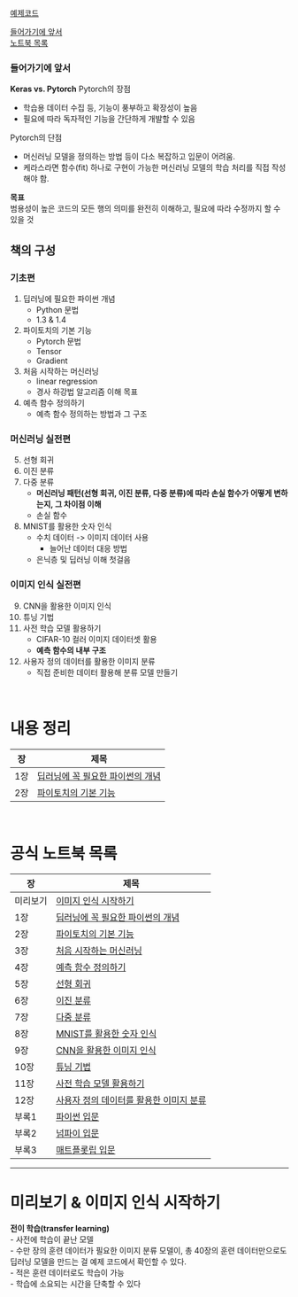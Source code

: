 [예제코드](https://github.com/wikibook/pytorchdl2)


[들어가기에 앞서](#들어가기에-앞서)  
[노트북 목록](#노트북-목록)

### 들어가기에 앞서
**Keras vs. Pytorch**
Pytorch의 장점
- 학습용 데이터 수집 등, 기능이 풍부하고 확장성이 높음
- 필요에 따라 독자적인 기능을 간단하게 개발할 수 있음

Pytorch의 단점
- 머신러닝 모델을 정의하는 방법 등이 다소 복잡하고 입문이 어려움.
- 케라스라면 함수(fit) 하나로 구현이 가능한 머신러닝 모델의 학습 처리를 직접 작성해야 함.

**목표**  
범용성이 높은 코드의 모든 행의 의미를 완전히 이해하고, 필요에 따라 수정까지 할 수 있을 것

## 책의 구성
### 기초편
1. 딥러닝에 필요한 파이썬 개념
    - Python 문법
    - 1.3 & 1.4
2. 파이토치의 기본 기능
    - Pytorch 문법
    - Tensor
    - Gradient
3. 처음 시작하는 머신러닝
    - linear regression
    - 경사 하강법 알고리즘 이해 목표
4. 예측 함수 정의하기
    - 예측 함수 정의하는 방법과 그 구조

### 머신러닝 실전편
5. 선형 회귀
6. 이진 분류
7. 다중 분류
    - **머신러닝 패턴(선형 회귀, 이진 분류, 다중 분류)에 따라 손실 함수가 어떻게 변하는지, 그 차이점 이해**
    - 손실 함수
8. MNIST를 활용한 숫자 인식
    - 수치 데이터 -> 이미지 데이터 사용
        - 늘어난 데이터 대응 방법
    - 은닉층 및 딥러닝 이해 첫걸음

### 이미지 인식 실전편
9. CNN을 활용한 이미지 인식
10. 튜닝 기법
11. 사전 학습 모델 활용하기
    - CIFAR-10 컬러 이미지 데이터셋 활용
    - **예측 함수의 내부 구조**
12. 사용자 정의 데이터를 활용한 이미지 분류
    - 직접 준비한 데이터 활용해 분류 모델 만들기 

<br>

# 내용 정리
|장|제목|
|---|---|
|1장|[딥러닝에 꼭 필요한 파이썬의 개념](ch1_python.ipynb)|
|2장|[파이토치의 기본 기능](ch2_pytorch_basic.ipynb)|

<br>

# 공식 노트북 목록

|장|제목|
|---|---|
|미리보기|[이미지 인식 시작하기](https://colab.research.google.com/github/wikibook/pytorchdl2/blob/master/notebooks/ch00_intro.ipynb)|
|1장|[딥러닝에 꼭 필요한 파이썬의 개념](https://colab.research.google.com/github/wikibook/pytorchdl2/blob/master/notebooks/ch01_python.ipynb)|
|2장|[파이토치의 기본 기능](https://colab.research.google.com/github/wikibook/pytorchdl2/blob/master/notebooks/ch02_pytorch.ipynb)|
|3장|[처음 시작하는 머신러닝](https://colab.research.google.com/github/wikibook/pytorchdl2/blob/master/notebooks/ch03_first_ml.ipynb)|
|4장|[예측 함수 정의하기](https://colab.research.google.com/github/wikibook/pytorchdl2/blob/master/notebooks/ch04_model_dev.ipynb)|
|5장|[선형 회귀](https://colab.research.google.com/github/wikibook/pytorchdl2/blob/master/notebooks/ch05_regression.ipynb)|
|6장|[이진 분류](https://colab.research.google.com/github/wikibook/pytorchdl2/blob/master/notebooks/ch06_bi_classifier.ipynb)|
|7장|[다중 분류](https://colab.research.google.com/github/wikibook/pytorchdl2/blob/master/notebooks/ch07_multi_classifier.ipynb)|
|8장|[MNIST를 활용한 숫자 인식](https://colab.research.google.com/github/wikibook/pytorchdl2/blob/master/notebooks/ch08_dl.ipynb)|
|9장|[CNN을 활용한 이미지 인식](https://colab.research.google.com/github/wikibook/pytorchdl2/blob/master/notebooks/ch09_cnn.ipynb)|
|10장|[튜닝 기법](https://colab.research.google.com/github/wikibook/pytorchdl2/blob/master/notebooks/ch10_dl_tuning.ipynb)|
|11장|[사전 학습 모델 활용하기](https://colab.research.google.com/github/wikibook/pytorchdl2/blob/master/notebooks/ch11_tr_learning.ipynb)|
|12장|[사용자 정의 데이터를 활용한 이미지 분류](https://colab.research.google.com/github/wikibook/pytorchdl2/blob/master/notebooks/ch12_custom_dl.ipynb)|
|부록1|[파이썬 입문](https://colab.research.google.com/github/wikibook/pytorchdl2/blob/master/notebooks/l01_python.ipynb)|
|부록2|[넘파이 입문](https://colab.research.google.com/github/wikibook/pytorchdl2/blob/master/notebooks/l02_numpy.ipynb)|
|부록3|[매트플롯립 입문](https://colab.research.google.com/github/wikibook/pytorchdl2/blob/master/notebooks/l03_matplotlib.ipynb)|

---


# 미리보기 & 이미지 인식 시작하기
**전이 학습(transfer learning)**  
    - 사전에 학습이 끝난 모델  
    - 수만 장의 훈련 데이터가 필요한 이미지 분류 모델이, 총 40장의 훈련 데이터만으로도 딥러닝 모델을 만드는 걸 예제 코드에서 확인할 수 있다.  
    - 적은 훈련 데이터로도 학습이 가능  
    - 학습에 소요되는 시간을 단축할 수 있다
